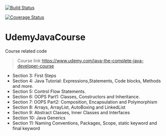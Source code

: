 [![Build Status](https://travis-ci.org/Krishnom/UdemyJavaCourse.svg?branch=master)](https://travis-ci.org/Krishnom/UdemyJavaCourse)

[![Coverage Status](https://coveralls.io/repos/github/Krishnom/UdemyJavaCourse/badge.svg?branch=master)](https://coveralls.io/github/Krishnom/UdemyJavaCourse?branch=master)

# UdemyJavaCourse
Course related code 

> Course link
  https://www.udemy.com/java-the-complete-java-developer-course

- Section 3: First Steps
- Section 4: Java Tutorial: Expressions,Statements, Code blocks, Methods  and more.
- Section 5: Control Flow Statements.
- Section 6: OOPS Part1: Classes, Constructors and Inheritance.
- Section 7: OOPS Part2: Composition, Encapsulation and Polymorphism
- Section 8: Arrays, ArrayList, AutoBoxing and LinkedList
- Section 9: Abstract Classes, Inner Classes and Interfaces
- Section 10: Java Generics
- Section 11: Naming Conventions, Packages, Scope, static keyword and final keyword
